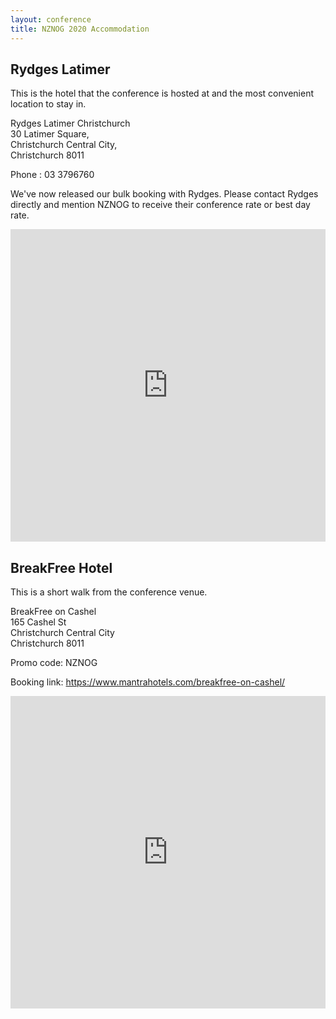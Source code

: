 ```yaml
---
layout: conference
title: NZNOG 2020 Accommodation
---
```


## Rydges Latimer
This is the hotel that the conference is hosted at and the most convenient location to stay in.

Rydges Latimer Christchurch<br/>
30 Latimer Square,<br />
Christchurch Central City,<br />
Christchurch 8011<br/>

Phone : 03 3796760

We've now released our bulk booking with Rydges. Please contact Rydges directly and mention NZNOG to receive their conference rate or best day rate.

<iframe src="https://maps.google.com/?ll=-43.530746%2C172.643435&amp;spn=0.007841%2C0.030041&amp;ie=UTF8&amp;hl=en_US&amp;z=15&amp;t=roadmap&amp;sll=-43.530746%2C172.643435&amp;sspn=0.007841%2C0.030041&amp;q=30%20Latimer%20Square%2C%20Christchurch%20Central%20City%2C%20Christchurch%208011%2C%20New%20Zealand%20%28Rydges%20Latimer%20Christchurch%29&amp;output=embed" title="Rydges Latimer Christchurch" width="100%" height="500" frameborder="0" class="map_embed" scrolling="no"></iframe>

## BreakFree Hotel

This is a short walk from the conference venue.

BreakFree on Cashel<br/>
165 Cashel St<br/>
Christchurch Central City<br/>
Christchurch 8011

Promo code: NZNOG

Booking link: <https://www.mantrahotels.com/breakfree-on-cashel/>

<iframe src="https://maps.google.com/?ll=-43.533038%2C172.63914&amp;spn=0.00784%2C0.030041&amp;ie=UTF8&amp;hl=en_US&amp;z=15&amp;t=roadmap&amp;sll=-43.533038%2C172.63914&amp;sspn=0.00784%2C0.030041&amp;q=165%20Cashel%20St%2C%20Christchurch%20Central%20City%2C%20Christchurch%208011%2C%20New%20Zealand%20%28BreakFree%20on%20Cashel%29&amp;output=embed" title="BreakFree on Cashel" width="100%" height="500" frameborder="0" class="map_embed" scrolling="no"></iframe>
